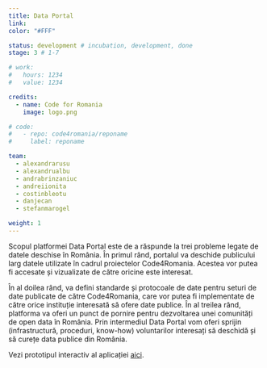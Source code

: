 ```yaml
---
title: Data Portal
link: 
color: "#FFF"

status: development # incubation, development, done
stage: 3 # 1-7

# work:
#   hours: 1234
#   value: 1234

credits:
  - name: Code for Romania
    image: logo.png

# code:
#   - repo: code4romania/reponame
#     label: reponame

team:
  - alexandrarusu
  - alexandrualbu
  - andrabrinzaniuc
  - andreiionita
  - costinbleotu
  - danjecan
  - stefanmarogel

weight: 1
---
```

Scopul platformei Data Portal este de a răspunde la trei probleme legate de datele deschise în România. În primul rând, portalul va deschide publicului larg datele utilizate în cadrul proiectelor Code4Romania. Acestea vor putea fi accesate și vizualizate de către oricine este interesat.

În al doilea rând, va defini standarde și protocoale de date pentru seturi de date publicate de către Code4Romania, care vor putea fi implementate de către orice instituție interesată să ofere date publice. În al treilea rând, platforma va oferi un punct de pornire pentru dezvoltarea unei comunități de open data în România. Prin intermediul Data Portal vom oferi sprijin (infrastructură, proceduri, know-how) voluntarilor interesați să deschidă și să curețe data publice din România.

Vezi prototipul interactiv al aplicației [aici](https://www.figma.com/proto/P60qSupJkefpT7K4rT5PQuva/Data-Portal-Cluj-Napoca?node-id=90%3A7&scaling=min-zoom).
